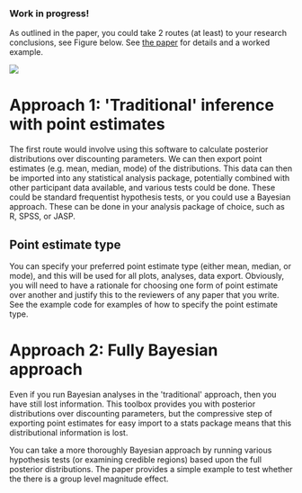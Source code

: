 ### Work in progress!

As outlined in the paper, you could take 2 routes (at least) to your research conclusions, see Figure below. See [the paper](http://link.springer.com/article/10.3758/s13428-015-0672-2) for details and a worked example.

![](https://github.com/drbenvincent/delay-discounting-analysis/blob/master/img/HT_schematic.png)

# Approach 1: 'Traditional' inference with point estimates
The first route would involve using this software to calculate posterior distributions over discounting parameters. We can then export point estimates (e.g. mean, median, mode) of the distributions. This data can then be imported into any statistical analysis package, potentially combined with other participant data available, and various tests could be done. These could be standard frequentist hypothesis tests, or you could use a Bayesian approach. These can be done in your analysis package of choice, such as R, SPSS, or JASP.

## Point estimate type
You can specify your preferred point estimate type (either mean, median, or mode), and this will be used for all plots, analyses, data export. Obviously, you will need to have a rationale for choosing one form of point estimate over another and justify this to the reviewers of any paper that you write. See the example code for examples of how to specify the point estimate type.


# Approach 2: Fully Bayesian approach
Even if you run Bayesian analyses in the 'traditional' approach, then you have still lost information. This toolbox provides you with posterior distributions over discounting parameters, but the compressive step of exporting point estimates for easy import to a stats package means that this distributional information is lost.

You can take a more thoroughly Bayesian approach by running various hypothesis tests (or examining credible regions) based upon the full posterior distributions. The paper provides a simple example to test whether the there is a group level magnitude effect.

